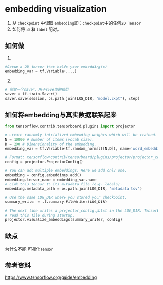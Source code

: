 # embedding visualization

1. 从 `checkpoint` 中读取 `embedding`即：`checkpoint`中的任何`2D Tensor`
2. 如何将 `点` 和 `label` 配对。

## 如何做
1.
```python
#Setup a 2D tensor that holds your embedding(s)
embedding_var = tf.Variable(....)
```
2.
```python
# 创建一个saver，用于save你的模型
saver = tf.train.Saver()
saver.save(session, os.path.join(LOG_DIR, "model.ckpt"), step)
```
## 如何将embedding与真实数据联系起来
```python
from tensorflow.contrib.tensorboard.plugins import projector

# Create randomly initialized embedding weights which will be trained.
N = 10000 # Number of items (vocab size).
D = 200 # Dimensionality of the embedding.
embedding_var = tf.Variable(tf.random_normal([N,D]), name='word_embedding')

# Format: tensorflow/contrib/tensorboard/plugins/projector/projector_config.proto
config = projector.ProjectorConfig()

# You can add multiple embeddings. Here we add only one.
embedding = config.embeddings.add()
embedding.tensor_name = embedding_var.name
# Link this tensor to its metadata file (e.g. labels).
embedding.metadata_path = os.path.join(LOG_DIR, 'metadata.tsv')

# Use the same LOG_DIR where you stored your checkpoint.
summary_writer = tf.summary.FileWriter(LOG_DIR)

# The next line writes a projector_config.pbtxt in the LOG_DIR. TensorBoard will
# read this file during startup.
projector.visualize_embeddings(summary_writer, config)
```

## 缺点
为什么不能 可视化`Tensor`

## 参考资料
https://www.tensorflow.org/guide/embedding
